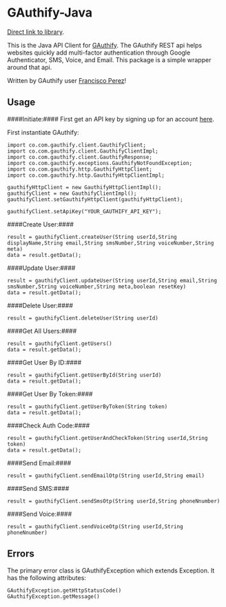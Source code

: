 GAuthify-Java
===============
[Direct link to library](https://github.com/GAuthify/GAuthify-Java).

This is the Java API Client for [GAuthify](https://www.gauthify.com). The GAuthify REST api helps websites quickly add multi-factor authentication through Google Authenticator, SMS, Voice, and Email. This package is a simple wrapper around that api.

Written by GAuthify user [Francisco Perez](https://github.com/fsistemas)!

Usage
--------------
####Initiate:####
First get an API key by signing up for an account [here](http://www.gauthify.com).

First instantiate GAuthify:

    import co.com.gauthify.client.GauthifyClient;
    import co.com.gauthify.client.GauthifyClientImpl;
    import co.com.gauthify.client.GauthifyResponse;
    import co.com.gauthify.exceptions.GauthifyNotFoundException;
    import co.com.gauthify.http.GauthifyHttpClient;
    import co.com.gauthify.http.GauthifyHttpClientImpl;

    gauthifyHttpClient = new GauthifyHttpClientImpl();
    gauthifyClient = new GauthifyClientImpl();
    gauthifyClient.setGauthifyHttpClient(gauthifyHttpClient);

    gauthifyClient.setApiKey("YOUR_GAUTHIFY_API_KEY");


####Create User:####

    result = gauthifyClient.createUser(String userId,String displayName,String email,String smsNumber,String voiceNumber,String meta)
    data = result.getData();

####Update User:####

    result = gauthifyClient.updateUser(String userId,String email,String smsNumber,String voiceNumber,String meta,boolean resetKey)
    data = result.getData();


####Delete User:####

    result = gauthifyClient.deleteUser(String userId)

####Get All Users:####

    result = gauthifyClient.getUsers()
    data = result.getData();

####Get User By ID:####

    result = gauthifyClient.getUserById(String userId)
    data = result.getData();

####Get User By Token:####

    result = gauthifyClient.getUserByToken(String token)
    data = result.getData();

####Check Auth Code:####

    result = gauthifyClient.getUserAndCheckToken(String userId,String token)
    data = result.getData();

####Send Email:####

    result = gauthifyClient.sendEmailOtp(String userId,String email)

####Send SMS:####

    result = gauthifyClient.sendSmsOtp(String userId,String phoneNnumber)

####Send Voice:####

    result = gauthifyClient.sendVoiceOtp(String userId,String phoneNnumber)

Errors
--------------
The primary error class is GAuthifyException which extends Exception. It has the following attributes:

    GAuthifyException.getHttpStatusCode()
    GAuthifyException.getMessage()


